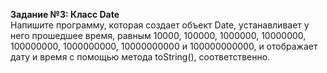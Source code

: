 **Задание №3: Класс Date** <br>
Напишите программу, которая создает объект Date, устанавливает у него прошедшее время, 
равным 10000, 100000, 1000000, 10000000, 100000000, 1000000000, 10000000000 и 100000000000, и отображает дату и время с помощью метода toString(), соответственно.